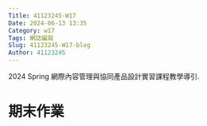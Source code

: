 ```yaml
---
Title: 41123245-W17
Date: 2024-06-13 13:35
Category: w17
Tags: 網誌編寫
Slug: 41123245-W17-blog
Author: 41123245
---
```


2024 Spring 網際內容管理與協同產品設計實習課程教學導引.

<!-- PELICAN_END_SUMMARY -->
# 期末作業